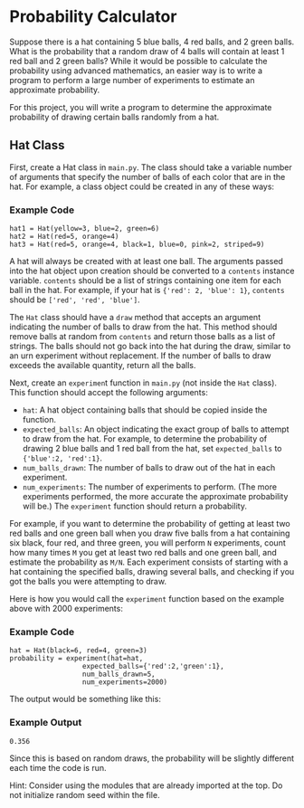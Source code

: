 # Probability Calculator

Suppose there is a hat containing 5 blue balls, 4 red balls, and 2 green balls. What is the probability that a random draw of 4 balls will contain at least 1 red ball and 2 green balls? While it would be possible to calculate the probability using advanced mathematics, an easier way is to write a program to perform a large number of experiments to estimate an approximate probability.

For this project, you will write a program to determine the approximate probability of drawing certain balls randomly from a hat.

## Hat Class

First, create a Hat class in `main.py`. The class should take a variable number of arguments that specify the number of balls of each color that are in the hat. For example, a class object could be created in any of these ways:

### Example Code
```plaintext
hat1 = Hat(yellow=3, blue=2, green=6)
hat2 = Hat(red=5, orange=4)
hat3 = Hat(red=5, orange=4, black=1, blue=0, pink=2, striped=9)
```

A hat will always be created with at least one ball. The arguments passed into the hat object upon creation should be converted to a `contents` instance variable. `contents` should be a list of strings containing one item for each ball in the hat. For example, if your hat is `{'red': 2, 'blue': 1}`, `contents` should be `['red', 'red', 'blue']`.

The `Hat` class should have a `draw` method that accepts an argument indicating the number of balls to draw from the hat. This method should remove balls at random from `contents` and return those balls as a list of strings. The balls should not go back into the hat during the draw, similar to an urn experiment without replacement. If the number of balls to draw exceeds the available quantity, return all the balls.

Next, create an `experimen`t function in `main.py` (not inside the `Hat` class). This function should accept the following arguments:

- `hat`: A hat object containing balls that should be copied inside the function.
- `expected_balls`: An object indicating the exact group of balls to attempt to draw from the hat. For example, to determine the probability of drawing 2 blue balls and 1 red ball from the hat, set `expected_balls` to `{'blue':2, 'red':1}`.
- `num_balls_drawn`: The number of balls to draw out of the hat in each experiment.
- `num_experiments`: The number of experiments to perform. (The more experiments performed, the more accurate the approximate probability will be.)
The `experiment` function should return a probability.

For example, if you want to determine the probability of getting at least two red balls and one green ball when you draw five balls from a hat containing six black, four red, and three green, you will perform `N` experiments, count how many times `M` you get at least two red balls and one green ball, and estimate the probability as `M/N`. Each experiment consists of starting with a hat containing the specified balls, drawing several balls, and checking if you got the balls you were attempting to draw.

Here is how you would call the `experiment` function based on the example above with 2000 experiments:

### Example Code
```plaintext
hat = Hat(black=6, red=4, green=3)
probability = experiment(hat=hat,
                  expected_balls={'red':2,'green':1},
                  num_balls_drawn=5,
                  num_experiments=2000)
```

The output would be something like this:

### Example Output
```plaintext
0.356
```
Since this is based on random draws, the probability will be slightly different each time the code is run.

Hint: Consider using the modules that are already imported at the top. Do not initialize random seed within the file.
